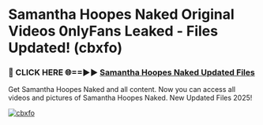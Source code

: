# Samantha Hoopes Naked Original Videos 0nlyFans Leaked - Files Updated! (cbxfo)

<h3>🔴 CLICK HERE 🌐==►► <a href="https://tinyurl.com/yckcrads" rel="nofollow">Samantha Hoopes Naked Updated Files</a></h3>

Get Samantha Hoopes Naked and all content. Now you can access all videos and pictures of Samantha Hoopes Naked. New Updated Files 2025!

[![cbxfo](https://i.imgur.com/hpKpOFt.gif)](https://tinyurl.com/yckcrads)
